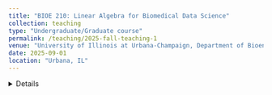 ```yaml
---
title: "BIOE 210: Linear Algebra for Biomedical Data Science"
collection: teaching
type: "Undergraduate/Graduate course"
permalink: /teaching/2025-fall-teaching-1
venue: "University of Illinois at Urbana-Champaign, Department of Bioengineering"
date: 2025-09-01
location: "Urbana, IL"
---
```

<details>
BIOE 210 is a core course required for all bioengineering
undergraduates. The goal is to introduce students to essential analytical and computational tools
from linear algebra. In addition to describing vector and matrix arithmetic, students will solve
systems of linear equations and explore linear regression. These methods can be applied to
analyze large, multivariable datasets to quantify relationships between variables; decompose
complex datasets into simpler representations; solve common problems in classification and image
processing; and visualize high-dimensional data spaces. Course topics include definitions of vector
spaces; solvability; rank; basis; linear transformation matrices; and vector & matrix decompositions
(eigenanalysis, SVD, PCA). The course focuses on mathematical and computation aspects of
problem solving, and consequently requires students to access Matlab

</details>
